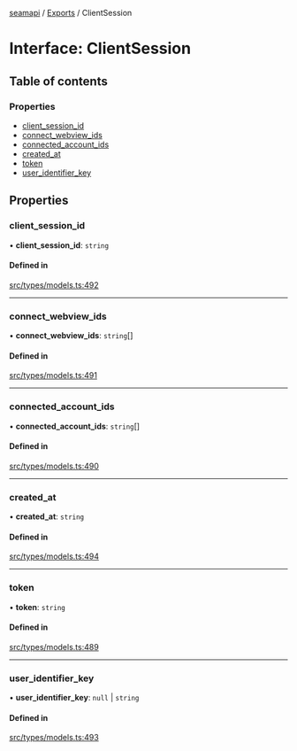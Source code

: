 [seamapi](../README.md) / [Exports](../modules.md) / ClientSession

# Interface: ClientSession

## Table of contents

### Properties

- [client\_session\_id](ClientSession.md#client_session_id)
- [connect\_webview\_ids](ClientSession.md#connect_webview_ids)
- [connected\_account\_ids](ClientSession.md#connected_account_ids)
- [created\_at](ClientSession.md#created_at)
- [token](ClientSession.md#token)
- [user\_identifier\_key](ClientSession.md#user_identifier_key)

## Properties

### client\_session\_id

• **client\_session\_id**: `string`

#### Defined in

[src/types/models.ts:492](https://github.com/seamapi/javascript/blob/main/src/types/models.ts#L492)

___

### connect\_webview\_ids

• **connect\_webview\_ids**: `string`[]

#### Defined in

[src/types/models.ts:491](https://github.com/seamapi/javascript/blob/main/src/types/models.ts#L491)

___

### connected\_account\_ids

• **connected\_account\_ids**: `string`[]

#### Defined in

[src/types/models.ts:490](https://github.com/seamapi/javascript/blob/main/src/types/models.ts#L490)

___

### created\_at

• **created\_at**: `string`

#### Defined in

[src/types/models.ts:494](https://github.com/seamapi/javascript/blob/main/src/types/models.ts#L494)

___

### token

• **token**: `string`

#### Defined in

[src/types/models.ts:489](https://github.com/seamapi/javascript/blob/main/src/types/models.ts#L489)

___

### user\_identifier\_key

• **user\_identifier\_key**: ``null`` \| `string`

#### Defined in

[src/types/models.ts:493](https://github.com/seamapi/javascript/blob/main/src/types/models.ts#L493)
